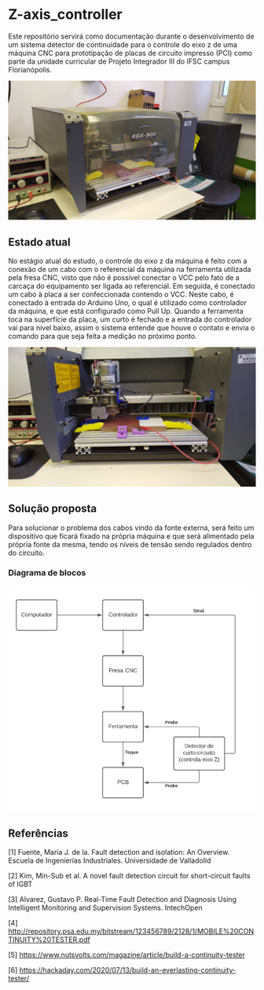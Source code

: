 # Z-axis_controller
Este repositório servirá como documentação durante o desenvolvimento de um sistema detector de continuidade para o controle do eixo z de uma máquina CNC para prototipação de placas de circuito impresso (PCI) como parte da unidade curricular de Projeto Integrador III do IFSC campus Florianópolis.

![Imagem 01 - Fresa CNC objeto do projeto](./Images/Fresa_01.jpeg)



## Estado atual

No estágio atual do estudo, o controle do eixo z da máquina é feito com a conexão de um cabo com o referencial da máquina na ferramenta utilizada pela fresa CNC, visto que não é possível conectar o VCC pelo fato de a carcaça do equipamento ser ligada ao referencial. Em seguida, é conectado um cabo à placa a ser confeccionada contendo o VCC. Neste cabo, é conectado à entrada do Arduino Uno, o qual é utilizado como controlador da máquina, e que está configurado como Pull Up. Quando a ferramenta toca na superfície da placa, um curto é fechado e a entrada do controlador vai para nível baixo, assim o sistema entende que houve o contato e envia o comando para que seja feita a medição no próximo ponto.

![Imagem 02 - Esquema de medição original](./Images/Fresa_02.jpeg)



## Solução proposta

Para solucionar o problema dos cabos vindo da fonte externa, será feito um dispositivo que ficará fixado na própria máquina e que será alimentado pela própria fonte da mesma, tendo os níveis de tensão sendo regulados dentro do circuito. 

### Diagrama de blocos

![Imagem 03 - Diagrama de blocos](./Images/diagrama_de_blocos.png)



## Referências

[1] Fuente, María J. de la. Fault detection and isolation: An Overview. Escuela de Ingenierías Industriales. Universidade de Valladolid

[2] Kim, Min-Sub et al. A novel fault detection circuit for short-circuit faults of IGBT

[3] Alvarez, Gustavo P.  Real-Time Fault Detection and Diagnosis Using Intelligent Monitoring and Supervision Systems. IntechOpen

[4] http://repository.psa.edu.my/bitstream/123456789/2128/1/MOBILE%20CONTINUITY%20TESTER.pdf

[5] https://www.nutsvolts.com/magazine/article/build-a-continuity-tester

[6] https://hackaday.com/2020/07/13/build-an-everlasting-continuity-tester/
